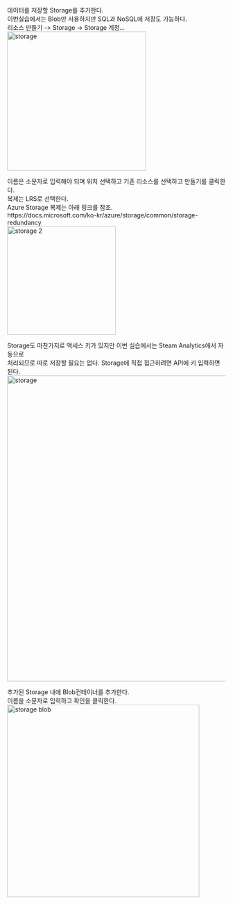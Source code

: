 <p>
데이터를 저장할 Storage를 추가한다. <br>
이번실습에서는 Blob만 사용하지만 SQL과 NoSQL에 저장도 가능하다.<br>
리소스 만들기 -> Storage -> Storage 계정…<br>
<img width="320" alt="storage" src="https://user-images.githubusercontent.com/6082076/46901926-5732ef80-cef7-11e8-8a31-f8016180b0e2.PNG">
</p>

<p>
이름은 소문자로 입력해야 되며 위치 선택하고 기존 리소스를 선택하고 만들기를 클릭한다.<br>
복제는 LRS로 선택한다.<br>
Azure Storage 복제는 아래 링크를 참조.<br>
https://docs.microsoft.com/ko-kr/azure/storage/common/storage-redundancy<br>
<img width="250" alt="storage 2" src="https://user-images.githubusercontent.com/6082076/46901927-5732ef80-cef7-11e8-8cb0-831dc867956a.PNG">
</p>

<p>
Storage도 마찬가지로 액세스 키가 있지만 이번 실습에서는 Steam Analytics에서 자동으로 <br>
처리되므로 따로 저장할 필요는 없다. Storage에 직접 접근하려면 API에 키 입력하면 된다.<br>
<img width="704" alt="storage" src="https://user-images.githubusercontent.com/6082076/46901928-57cb8600-cef7-11e8-9d68-5e1df0f5d1e8.PNG">
</p>

<p>
추가된 Storage 내에 Blob컨테이너를 추가한다.<br>
이름을 소문자로 입력하고 확인을 클릭한다.<br>
<img width="443" alt="storage blob" src="https://user-images.githubusercontent.com/6082076/46901925-5732ef80-cef7-11e8-8e6c-383ad615e54a.PNG">
</p>

